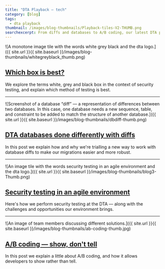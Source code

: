 ```yaml
---
title: "DTA Playback — tech"
category: [blog]
tags:
  - dta playback
thumbnail: /images/blog-thumbnails/Playback-tiles-V2-THUMB.png
searchexcerpt: From diffs and databases to A/B coding, our latest DTA playback takes a look at some of our tech blogs
---
```


![A monotone image tile with the words white grey black and the dta logo.]({{ site.url }}{{ site.baseurl }}/images/blog-thumbnails/whitegreyblack_thumb.png)

## [Which box is best?](https://www.dta.gov.au/blog/which-box-is-best/)

We explore the terms white, grey and black box in the context of security testing, and explain which method of testing is best.

***

![Screenshot of a database “diff” — a representation of differences between two databases. In this case, one database needs a new sequence, table, and constraint to be added to match the structure of another database.]({{ site.url }}{{ site.baseurl }}/images/blog-thumbnails/dbdiff-thumb.png)

## [DTA databases done differently with diffs](https://www.dta.gov.au/blog/databases-done-differently/)

In this post we explain how and why we're trialling a new way to work with database diffs to make our migrations easier and more robust.

***

![An image tile with the words security testing in an agile environment and the dta logo.]({{ site.url }}{{ site.baseurl }}/images/blog-thumbnails/blog3-Thumb.png)

## [Security testing in an agile environment](https://www.dta.gov.au/blog/security-testing-in-an-agile-environment/)

Here's how we perform security testing at the DTA — along with the challenges and opportunities our environment brings.

***

![An image of team members discussing different solutions.]({{ site.url }}{{ site.baseurl }}/images/blog-thumbnails/ab-coding-thumb.jpg)

## [A/B coding — show, don't tell](https://www.dta.gov.au/blog/ab-coding/)

In this post we explain a little about A/B coding, and how it allows developers to show rather than tell.
